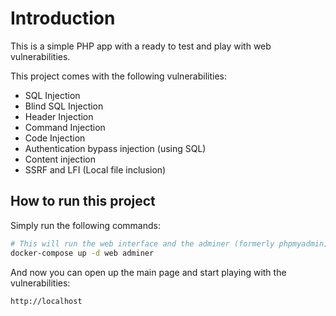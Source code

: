 # Introduction

This is a simple PHP app with a ready to test and play with web vulnerabilities.

This project comes with the following vulnerabilities:

- SQL Injection
- Blind SQL Injection
- Header Injection
- Command Injection
- Code Injection
- Authentication bypass injection (using SQL)
- Content injection
- SSRF and LFI (Local file inclusion)

## How to run this project

Simply run the following commands:

```bash
# This will run the web interface and the adminer (formerly phpmyadmin)
docker-compose up -d web adminer
```

And now you can open up the main page and start playing with the vulnerabilities:

```
http://localhost
```
